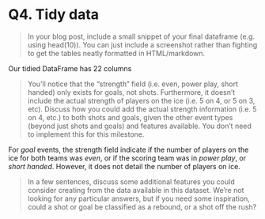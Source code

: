 # Q4. Tidy data

>In your blog post, include a small snippet of your final dataframe (e.g. using head(10)). You can just include a screenshot rather than fighting to get the tables neatly formatted in HTML/markdown. 

Our tidied DataFrame has 22 columns


> You’ll notice that the “strength” field (i.e. even, power play, short handed) only exists for goals, not shots. Furthermore, it doesn’t include the actual strength of players on the ice (i.e. 5 on 4, or 5 on 3, etc). Discuss how you could add the actual strength information (i.e. 5 on 4, etc.) to both shots and goals, given the other event types (beyond just shots and goals) and features available. You don’t need to implement this for this milestone. 

For *goal* events, the strength field indicate if the number of players on the ice for both teams was *even*, or if the scoring team was in *power play*, or *short handed*. However, it does not detail the number of players on ice.


> In a few sentences, discuss some additional features you could consider creating from the data available in this dataset. We’re not looking for any particular answers, but if you need some inspiration, could a shot or goal be classified as a rebound, or a shot off the rush?
